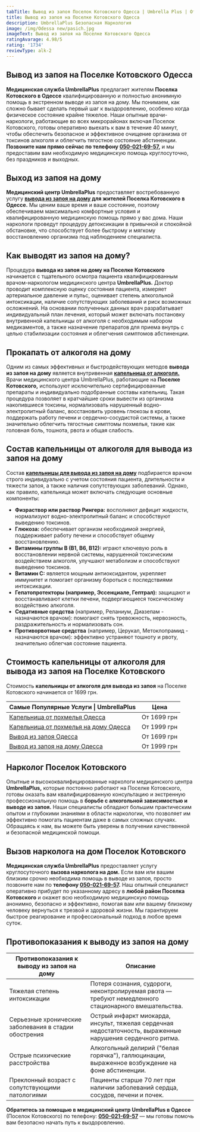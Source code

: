 ```yaml
---
tabTitle: Вывод из запоя Поселок Котовского Одесса | Umbrella Plus | От 1699 грн
title: Вывод из запоя на Поселке Котовского Одесса
description: UmbrellaPlus Безопасная Наркология
image: /img/Odessa new/pasich.jpg
imageText: Вывод из запоя на Поселке Котовского Одесса
ratingAvarage: 4.98/5
rating: '1734'
reviewType: alk-2
---
```


## Вывод из запоя на Поселке Котовского Одесса

**Медицинская служба UmbrellaPlus** предлагает жителям **Поселка Котовского в Одессе** квалифицированную и полностью анонимную помощь в экстренном выводе из запоя на дому. Мы понимаем, как сложно бывает сделать первый шаг к выздоровлению, особенно когда физическое состояние крайне тяжелое. Наши опытные врачи-наркологи, работающие во всех микрорайонах включая Поселок Котовского, готовы оперативно выехать к вам в течение 40 минут, чтобы обеспечить безопасное и эффективное очищение организма от токсинов алкоголя и облегчить тягостное состояние абстиненции. **Позвоните нам прямо сейчас по телефону [050-021-69-57](tel:0500216957),** и мы предоставим вам необходимую медицинскую помощь круглосуточно, без праздников и выходных.

## Выход из запоя на дому

**Медицинский центр UmbrellaPlus** предоставляет востребованную услугу **[вывода из запоя на дому](https://umbrella-plus.com.ua/vivod-iz-zapoia-na-domy-od/) для жителей Поселка Котовского в Одессе.** Мы ценим ваше время и ваше состояние, поэтому обеспечиваем максимально комфортные условия и квалифицированную медицинскую помощь прямо у вас дома. Наши наркологи проведут процедуру детоксикации в привычной и спокойной обстановке, что способствует более быстрому и мягкому восстановлению организма под наблюдением специалиста.

## Как выводят из запоя на дому?

Процедура **вывода из запоя на дому на Поселке Котовского** начинается с тщательного осмотра пациента квалифицированным врачом-наркологом медицинского центра **UmbrellaPlus.** Доктор проводит комплексную оценку состояния пациента, измеряет артериальное давление и пульс, оценивает степень алкогольной интоксикации, наличие сопутствующих заболеваний и риск возможных осложнений. На основании полученных данных врач разрабатывает индивидуальный план лечения, который может включать постановку внутривенной капельницы от алкоголя с необходимым набором медикаментов, а также назначение препаратов для приема внутрь с целью стабилизации состояния и облегчения симптомов абстиненции.

## Прокапать от алкоголя на дому

Одним из самых эффективных и быстродействующих методов **вывода из запоя на дому** является внутривенная **[капельница от алкоголя.](https://umbrella-plus.com.ua/kapelnica-ot-alkogolia-od/)** Врачи медицинского центра UmbrellaPlus, работающие на **Поселке Котовского,** используют исключительно сертифицированные препараты и индивидуально подобранные составы капельниц. Такая процедура позволяет в кратчайшие сроки вывести из организма накопившиеся токсины, нормализовать нарушенный водно-электролитный баланс, восстановить уровень глюкозы в крови, поддержать работу печени и сердечно-сосудистой системы, а также значительно облегчить тягостные симптомы похмелья, такие как головная боль, тошнота, рвота и общая слабость.

## Состав капельницы от алкоголя для вывода из запоя на дому

Состав **[капельницы для вывода из запоя на дому](https://umbrella-plus.com.ua/kapelnica-ot-alkogolizma-na-domy-od/)** подбирается врачом строго индивидуально с учетом состояния пациента, длительности и тяжести запоя, а также наличия сопутствующих заболеваний. Однако, как правило, капельница может включать следующие основные компоненты:

* **Физраствор или раствор Рингера:** восполняют дефицит жидкости, нормализуют водно-электролитный баланс и способствуют выведению токсинов.
* **Глюкоза:** обеспечивает организм необходимой энергией, поддерживает работу печени и способствует общему восстановлению.
* **Витамины группы B (B1, B6, B12):** играют ключевую роль в восстановлении нервной системы, нарушенной токсическим воздействием алкоголя, улучшают метаболизм и способствуют выведению токсинов.
* **Витамин C:** является мощным антиоксидантом, укрепляет иммунитет и помогает организму бороться с последствиями интоксикации.
* **Гепатопротекторы (например, Эссенциале, Гептрал):** защищают и восстанавливают клетки печени, подвергающиеся токсическому воздействию алкоголя.
* **Седативные средства** (например, Реланиум, Диазепам - назначаются врачом): помогают снять тревожность, нервозность, раздражительность и нормализовать сон.
* **Противорвотные средства** (например, Церукал, Метоклопрамид - назначаются врачом): эффективно устраняют тошноту и рвоту, значительно облегчая состояние пациента.

## Стоимость капельницы от алкоголя для вывода из запоя на Поселке Котовского

Стоимость **капельницы от алкоголя для вывода из запоя** на Поселке Котовского начинается от 1699 грн.

| Самые Популярные Услуги \| UmbrellaPlus                                                                    | Цена        |
| ---------------------------------------------------------------------------------------------------------- | ----------- |
| [Капельница от похмелья Одесса](https://umbrella-plus.com.ua/kapelnica-ot-alkogolia-od/)                   | От 1699 грн |
| [Капельница от похмелья на дому Одесса](https://umbrella-plus.com.ua/kapelnica-ot-alkogolizma-na-domy-od/) | От 1999 грн |
| [Вывод из запоя Одесса](https://umbrella-plus.com.ua/vivod-iz-zapoia-od/)                                  | От 1699 грн |
| [Вывод из запоя на дому Одесса](https://umbrella-plus.com.ua/vivod-iz-zapoia-na-domy-od/)                  | От 1999 грн |

## Нарколог Поселок Котовского

Опытные и высококвалифицированные наркологи медицинского центра **UmbrellaPlus,** которые постоянно работают на Поселке Котовского, готовы оказать вам квалифицированную консультацию и экстренную профессиональную помощь в **борьбе с алкогольной зависимостью и выводе из запоя.** Наши специалисты обладают большим практическим опытом и глубокими знаниями в области наркологии, что позволяет им эффективно помогать пациентам даже в самых сложных случаях. Обращаясь к нам, вы можете быть уверены в получении качественной и безопасной медицинской помощи.

## Вызов нарколога на дом Поселок Котовского

**Медицинская служба UmbrellaPlus** предоставляет услугу круглосуточного **вызова нарколога на дом.** Если вам или вашим близким срочно необходима помощь в выводе из запоя, просто позвоните нам по **телефону [050-021-69-57](tel:0500216957).** Наш опытный специалист оперативно прибудет по указанному адресу в **любой район Поселка Котовского** и окажет всю необходимую медицинскую помощь анонимно, безопасно и эффективно, помогая вам или вашему близкому человеку вернуться к трезвой и здоровой жизни. Мы гарантируем быстрое реагирование и профессиональный подход в любое время суток.

## Противопоказания к выводу из запоя на дому

| Противопоказания к выводу из запоя на дому            | Описание                                                                                                    |
| ----------------------------------------------------- | ----------------------------------------------------------------------------------------------------------- |
| Тяжелая степень интоксикации                          | Потеря сознания, судороги, неконтролируемая рвота — требуют немедленного стационарного вмешательства.       |
| Серьезные хронические заболевания в стадии обострения | Острый инфаркт миокарда, инсульт, тяжелая сердечная недостаточность, выраженные нарушения сердечного ритма. |
| Острые психические расстройства                       | Алкогольный делирий ("белая горячка"), галлюцинации, выраженное возбуждение на фоне абстиненции.            |
| Преклонный возраст с сопутствующими патологиями       | Пациенты старше 70 лет при наличии заболеваний сердца, сосудов, печени и почек.                             |

**Обратитесь за помощью в медицинский центр UmbrellaPlus в Одессе** (Поселок Котовского) по телефону: **[050-021-69-57](tel:0500216957)** — мы готовы помочь вам безопасно начать путь к выздоровлению.
